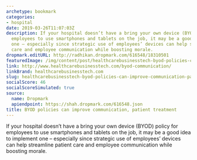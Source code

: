 ```yaml
---
archetype: bookmark
categories:
- hospital
date: 2019-03-26T11:07:03Z
description: If your hospital doesn’t have a bring your own device (BYOD) policy for
  employees to use smartphones and tablets on the job, it may be a good idea to implement
  one – especially since strategic use of employees’ devices can help streamline patient
  care and employee communication while boosting morale.
dropmark.editURL: http://radhikan.dropmark.com/616548/18310501
featuredImage: /img/content/post/healthcarebusinesstech-byod-policies-can-improve-communication-patient-treatment.jpg
link: http://www.healthcarebusinesstech.com/byod-communication/
linkBrand: healthcarebusinesstech.com
slug: healthcarebusinesstech-byod-policies-can-improve-communication-patient-treatment
socialScore: 46
socialScoreSimulated: true
source:
  name: Dropmark
  apiendpoint: https://shah.dropmark.com/616548.json
title: BYOD policies can improve communication, patient treatment
---
```

If your hospital doesn’t have a bring your own device (BYOD) policy for employees to use smartphones and tablets on the job, it may be a good idea to implement one – especially since strategic use of employees’ devices can help streamline patient care and employee communication while boosting morale. 

